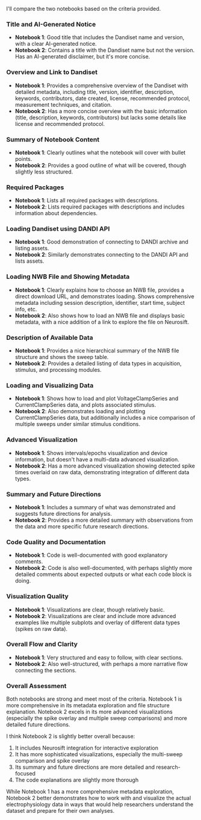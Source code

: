 I'll compare the two notebooks based on the criteria provided.

### Title and AI-Generated Notice
- **Notebook 1**: Good title that includes the Dandiset name and version, with a clear AI-generated notice.
- **Notebook 2**: Contains a title with the Dandiset name but not the version. Has an AI-generated disclaimer, but it's more concise.

### Overview and Link to Dandiset
- **Notebook 1**: Provides a comprehensive overview of the Dandiset with detailed metadata, including title, version, identifier, description, keywords, contributors, date created, license, recommended protocol, measurement techniques, and citation.
- **Notebook 2**: Has a more concise overview with the basic information (title, description, keywords, contributors) but lacks some details like license and recommended protocol.

### Summary of Notebook Content
- **Notebook 1**: Clearly outlines what the notebook will cover with bullet points.
- **Notebook 2**: Provides a good outline of what will be covered, though slightly less structured.

### Required Packages
- **Notebook 1**: Lists all required packages with descriptions.
- **Notebook 2**: Lists required packages with descriptions and includes information about dependencies.

### Loading Dandiset using DANDI API
- **Notebook 1**: Good demonstration of connecting to DANDI archive and listing assets.
- **Notebook 2**: Similarly demonstrates connecting to the DANDI API and lists assets.

### Loading NWB File and Showing Metadata
- **Notebook 1**: Clearly explains how to choose an NWB file, provides a direct download URL, and demonstrates loading. Shows comprehensive metadata including session description, identifier, start time, subject info, etc.
- **Notebook 2**: Also shows how to load an NWB file and displays basic metadata, with a nice addition of a link to explore the file on Neurosift.

### Description of Available Data
- **Notebook 1**: Provides a nice hierarchical summary of the NWB file structure and shows the sweep table.
- **Notebook 2**: Provides a detailed listing of data types in acquisition, stimulus, and processing modules.

### Loading and Visualizing Data
- **Notebook 1**: Shows how to load and plot VoltageClampSeries and CurrentClampSeries data, and plots associated stimulus.
- **Notebook 2**: Also demonstrates loading and plotting CurrentClampSeries data, but additionally includes a nice comparison of multiple sweeps under similar stimulus conditions.

### Advanced Visualization
- **Notebook 1**: Shows intervals/epochs visualization and device information, but doesn't have a multi-data advanced visualization.
- **Notebook 2**: Has a more advanced visualization showing detected spike times overlaid on raw data, demonstrating integration of different data types.

### Summary and Future Directions
- **Notebook 1**: Includes a summary of what was demonstrated and suggests future directions for analysis.
- **Notebook 2**: Provides a more detailed summary with observations from the data and more specific future research directions.

### Code Quality and Documentation
- **Notebook 1**: Code is well-documented with good explanatory comments.
- **Notebook 2**: Code is also well-documented, with perhaps slightly more detailed comments about expected outputs or what each code block is doing.

### Visualization Quality
- **Notebook 1**: Visualizations are clear, though relatively basic.
- **Notebook 2**: Visualizations are clear and include more advanced examples like multiple subplots and overlay of different data types (spikes on raw data).

### Overall Flow and Clarity
- **Notebook 1**: Very structured and easy to follow, with clear sections.
- **Notebook 2**: Also well-structured, with perhaps a more narrative flow connecting the sections.

### Overall Assessment
Both notebooks are strong and meet most of the criteria. Notebook 1 is more comprehensive in its metadata exploration and file structure explanation. Notebook 2 excels in its more advanced visualizations (especially the spike overlay and multiple sweep comparisons) and more detailed future directions.

I think Notebook 2 is slightly better overall because:
1. It includes Neurosift integration for interactive exploration
2. It has more sophisticated visualizations, especially the multi-sweep comparison and spike overlay
3. Its summary and future directions are more detailed and research-focused
4. The code explanations are slightly more thorough

While Notebook 1 has a more comprehensive metadata exploration, Notebook 2 better demonstrates how to work with and visualize the actual electrophysiology data in ways that would help researchers understand the dataset and prepare for their own analyses.